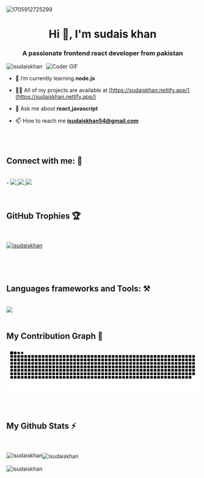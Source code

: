 ![1705912725299](https://github.com/isudaiskhan/isudaiskhan/assets/134719836/e722362d-6e10-4361-836d-22dec527ab16)

<h1 align="center">Hi 👋, I'm sudais khan</h1>
<h3 align="center">A passionate frontend react developer from pakistan</h3>

<img align="right" alt="Coder GIF" width=400 src="https://images.squarespace-cdn.com/content/v1/5769fc401b631bab1addb2ab/1541580611624-TE64QGKRJG8SWAIUS7NS/ke17ZwdGBToddI8pDm48kPoswlzjSVMM-SxOp7CV59BZw-zPPgdn4jUwVcJE1ZvWQUxwkmyExglNqGp0IvTJZamWLI2zvYWH8K3-s_4yszcp2ryTI0HqTOaaUohrI8PI6FXy8c9PWtBlqAVlUS5izpdcIXDZqDYvprRqZ29Pw0o/coding-freak.gif" />

<p align="left"> <img src="https://komarev.com/ghpvc/?username=isudaiskhan&label=Profile%20views&color=0e75b6&style=flat" alt="isudaiskhan" /> </p>



- 🌱 I’m currently learning **node.js**

- 👨‍💻 All of my projects are available at [https://sudaiskhan.netlify.app/](https://sudaiskhan.netlify.app/)

- 💬 Ask me about **react,javascript**

- 📫 How to reach me **isudaiskhan54@gmail.com**

<br/><br/>

<h2 align="left">Connect with me: 🤝 </h2>
<br/>
<div align="left">
- <a href="https://www.linkedin.com/in/sudais-khan-a660912a2/">
<img src="https://img.shields.io/badge/LinkedIn-0077B5?style=for-the-badge&logo=linkedin&logoColor=white" targer"_blank" />
</a>

<a href="mailto: isudaiskhan54@gmail.com">
<img src="https://img.shields.io/badge/Gmail-D14836?style=for-the-badge&logo=gmail&logoColor=white" targer"_blank/>
</a>

 <a href="https://sudaiskhan.netlify.app/">
<img src="https://img.shields.io/badge/Portfolio-255E63?style=for-the-badge&logo=About.me&logoColor=white" targer"_blank" />
</a>

</div>
<br/><br/>

<h2 align="left">GitHub Trophies  🏆 </h2>
<br/>

<p align="left"> <a href="https://github.com/ryo-ma/github-profile-trophy"><img src="https://github-profile-trophy.vercel.app/?username=isudaiskhan" alt="isudaiskhan" /></a> </p>

<p align="left"> <a href="https://twitter.com/" target="blank"><img src="https://img.shields.io/twitter/follow/?logo=twitter&style=for-the-badge" alt="" /></a> </p>

<br/>

<h2 align="left">Languages frameworks and Tools: ⚒️ </h2>
<br/>
<div>
  <a href=""https://skillicons.dev">
    <img src="https://skillicons.dev/icons?i=js,html,css,react,tailwind,nodejs,php,bootstrap,mongodb,mysql,ts,github,express,threejs,netlify,(https://skillicons.dev)"/>
  </a>
</div>
 <br/>

<h2 align="left">My Contribution Graph 🐍 </h2>
<a target="_blank" rel="noopener noreferrer nofollow" href="https://raw.githubusercontent.com/salesp07/salesp07/output/github-contribution-grid-snake.svg"><img alt="snake eating my contributions" src="https://raw.githubusercontent.com/salesp07/salesp07/output/github-contribution-grid-snake.svg" style="max-width: 100%;"></a>


<br/><br/>

<h2 align="left">My Github Stats ⚡ </h2>
<br/>

<div>
   <p><img align="left" src="https://github-readme-stats.vercel.app/api/top-langs?username=isudaiskhan&theme=ayu-mirage&show_icons=true&locale=en&layout=compact" alt="isudaiskhan" /></p>

<p><img align="center" src="https://github-readme-stats.vercel.app/api?username=isudaiskhan&theme=ayu-mirage&show_icons=true&locale=en" alt="isudaiskhan" /></p>
  <p><img align="center" src="https://github-readme-streak-stats.herokuapp.com/?user=isudaiskhan&theme=ayu-mirage&" alt="isudaiskhan" /></p>

  </div>





